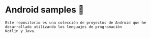 # Android samples  📱

~~~
Este repositorio es una colección de proyectos de Android que he desarrollado utilizando los lenguajes de programación
Kotlin y Java. 
~~~
